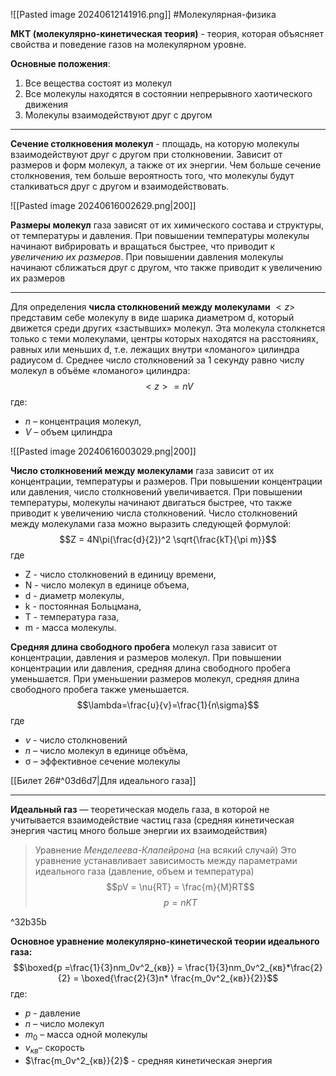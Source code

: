 ![[Pasted image 20240612141916.png]]
#Молекулярная-физика

**МКТ (молекулярно-кинетическая теория)** - теория, которая объясняет свойства и поведение газов на молекулярном уровне. 

**Основные положения**:

1. Все вещества состоят из молекул
2. Все молекулы находятся в состоянии непрерывного хаотического движения
3. Молекулы взаимодействуют друг с другом

___

**Сечение столкновения молекул** - площадь, на которую молекулы взаимодействуют друг с другом при столкновении. Зависит от размеров и форм молекул, а также от их энергии. Чем больше сечение столкновения, тем больше вероятность того, что молекулы будут сталкиваться друг с другом и взаимодействовать.

![[Pasted image 20240616002629.png|200]]

**Размеры молекул** газа зависят от их химического состава и структуры, от температуры и давления. При повышении температуры молекулы начинают вибрировать и вращаться быстрее, что приводит к *увеличению их размеров*. При повышении давления молекулы начинают сближаться друг с другом, что также приводит к увеличению их размеров

___

Для определения **числа столкновений между молекулами** $<z>$ представим себе молекулу в виде шарика диаметром d, который движется среди других «застывших» молекул. Эта молекула столкнется только с теми молекулами, центры которых находятся на расстояниях, равных или меньших d, т.е. лежащих внутри «ломаного» цилиндра радиусом d. Среднее число столкновений за 1 секунду равно числу молекул в объёме «ломаного» цилиндра:$$<z> = nV$$
где:
- $n$ – концентрация молекул, 
- $V$ – объем цилиндра

![[Pasted image 20240616003029.png|200]]

**Число столкновений между молекулами** газа зависит от их концентрации, температуры и размеров. При повышении концентрации или давления, число столкновений увеличивается. При повышении температуры, молекулы начинают двигаться быстрее, что также приводит к увеличению числа столкновений. Число столкновений между молекулами газа можно выразить следующей формулой: $$Z = 4N\pi(\frac{d}{2})^2 \sqrt{\frac{kT}{\pi m}}$$
где 
- Z - число столкновений в единицу времени,
- N - число молекул в единице объема, 
- d - диаметр молекулы, 
- k - постоянная Больцмана, 
- T - температура газа,
- m - масса молекулы.

**Средняя длина свободного пробега** молекул газа зависит от концентрации, давления и размеров молекул. При повышении концентрации или давления, средняя длина свободного пробега уменьшается. При уменьшении размеров молекул, средняя длина свободного пробега также уменьшается. $$\lambda=\frac{υ}{ν}=\frac{1}{n\sigma​}$$где 
- $\nu$ - число столкновений
- $n$ – число молекул в единице объёма, 
- σ – эффективное сечение молекулы

[[Билет 26#^03d6d7|Для идеального газа]]

___
**Идеальный газ** — теоретическая модель газа, в которой не учитывается
взаимодействие частиц газа (средняя кинетическая энергия частиц много больше
энергии их взаимодействия)

> Уравнение *Менделеева-Клапейрона* (на всякий случай)
> Это уравнение устанавливает зависимость между параметрами идеального газа (давление, объем и температура)$$pV = \nu{RT} = \frac{m}{M}RT$$$$p = nKT$$

^32b35b

**Основное уравнение молекулярно-кинетической теории идеального газа:** $$\boxed{p =\frac{1}{3}nm_0v^2_{кв}} = \frac{1}{3}nm_0v^2_{кв}*\frac{2}{2} = \boxed{\frac{2}{3}n* \frac{m_0v^2_{кв}}{2}}$$ где:
- $p$ - давление
- $n$ – число молекул
- $m_0$ – масса одной молекулы
- $v_{кв}$– скорость
- $\frac{m_0v^2_{кв}}{2}$ - средняя кинетическая энергия 